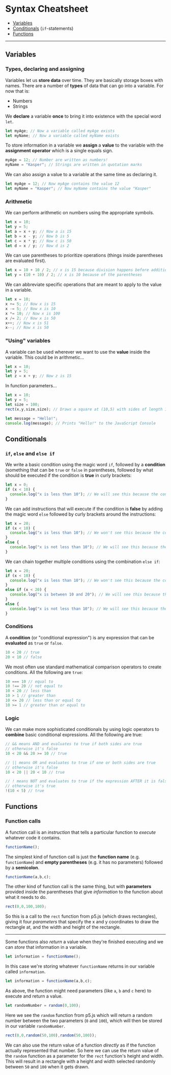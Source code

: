 # Syntax Cheatsheet

- [Variables](#variables)
- [Conditionals](#conditionals) (`if`-statements)
- [Functions](#functions)

---

## Variables

### Types, declaring and assigning

Variables let us __store data__ over time. They are basically storage boxes with names. There are a number of __types__ of data that can go into a variable. For now that is:

- Numbers
- Strings

We __declare__ a variable __once__ to bring it into existence with the special word `let`.

```javascript
let myAge; // Now a variable called myAge exists
let myName; // Now a variable called myName exists
```

To store information in a variable we __assign__ a __value__ to the variable with the __assignment operator__ which is a single equals sign.

```javascript
myAge = 12; // Number are written as numbers!
myName = "Kasper"; // Strings are written in quotation marks
```

We can also assign a value to a variable at the same time as declaring it.

```javascript
let myAge = 12; // Now myAge contains the value 12
let myName = "Kasper"; // Now myName contains the value "Kasper"
```

### Arithmetic

We can perform arithmetic on numbers using the appropriate symbols.

```javascript
let x = 10;
let y = 5;
let a = x + y; // Now a is 15
let b = x - y; // Now b is 5
let c = x * y; // Now c is 50
let d = x / y; // Now d is 2
```

We can use parentheses to prioritize operations (things inside parentheses are evaluated first).

```javascript
let x = 10 + 10 / 2; // x is 15 because division happens before addition
let y = (10 + 10) / 2; // x is 10 because of the parentheses
```

We can abbreviate specific operations that are meant to apply to the value in a variable.

```javascript
let x = 10;
x += 5; // Now x is 15
x -= 5; // Now x is 10
x *= 10; // Now x is 100
x /= 2; // Now x is 50
x++; // Now x is 51
x--; // Now x is 50
```

### "Using" variables

A variable can be used wherever we want to use the __value__ inside the variable. This could be in arithmetic...

```javascript
let x = 10;
let y = 5;
let z = x + y; // Now z is 15
```

In function parameters...

```javascript
let x = 10;
let y = 5;
let size = 100;
rect(x,y,size,size); // Draws a square at (10,5) with sides of length 100

let message = "Hello!";
console.log(message); // Prints "Hello!" to the JavaScript Console
```

## Conditionals

### `if`, `else` and `else if`

We write a basic condition using the magic word `if`, followed by a __condition__ (something that can be `true` or `false` in parentheses, followed by what should be executed if the condition is __true__ in curly brackets:

```javascript
let x = 0;
if (x < 10) {
  console.log("x is less than 10"); // We will see this because the condition is true
}
```

We can add instructions that will execute if the condition is __false__ by adding the magic word `else` followed by curly brackets around the instructions:

```javascript
let x = 20;
if (x < 10) {
  console.log("x is less than 10"); // We won't see this because the condition is false
}
else {
  console.log("x is not less than 10"); // We will see this because the condition is false
}
```

We can chain together multiple conditions using the combination `else if`:

```javascript
let x = 20;
if (x < 10) {
  console.log("x is less than 10"); // We won't see this because the condition is false
}
else if (x < 20) {
  console.log("x is between 10 and 20"); // We will see this because the condition is true
}
else {
  console.log("x is not less than 10"); // We will see this because the condition is false
}
```

### Conditions

A __condition__ (or "conditional expression") is any expression that can be __evaluated__ as `true` or `false`.

```javascript
10 < 20 // true
20 < 10 // false
```

We most often use standard mathematical comparison operators to create conditions. All the following are `true`:

```javascript
10 === 10 // equal to
10 !== 20 // not equal to
10 < 20 // less than
10 > 1 // greater than
10 <= 20 // less than or equal to
10 >= 1 // greater than or equal to
```

### Logic

We can make more sophisticated conditionals by using logic operators to __combine__ basic conditional expressions. All the following are true:

```javascript
// && means AND and evaluates to true if both sides are true
// otherwise it's false
10 < 20 && 20 >= 10 // true

// || means OR and evaluates to true if one or both sides are true
// otherwise it's false
10 < 20 || 20 < 10 // true

// ! means NOT and evaluates to true if the expression AFTER it is false
// otherwise it's true
!(10 < 5) // true
```

## Functions

### Function calls

A function call is an _instruction_ that tells a particular function to _execute_ whatever code it contains.

```javascript
functionName();
```

The simplest kind of function call is just the __function name__ (e.g. `functionName`) and __empty parentheses__ (e.g. it has no parameters) followed by a __semicolon__.

```javascript
functionName(a,b,c);
```

The other kind of function call is the same thing, but with __parameters__ provided inside the parentheses that give _information_ to the function about what it needs to do.

```javascript
rect(0,0,100,100);
```

So this is a call to the `rect` function from p5.js (which draws rectangles), giving it four _parameters_ that specify the x and y coordinates to draw the rectangle at, and the width and height of the rectangle.

---

Some functions also _return_ a value when they're finished executing and we can _store_ that information in a variable.

```javascript
let information = functionName();
```

In this case we're storing whatever `functionName` returns in our variable called `information`.

```javascript
let information = functionName(a,b,c);
```

As above, the function might need parameters (like `a`, `b` and `c` here) to execute and return a value.

```javascript
let randomNumber = random(0,100);
```

Here we see the `random` function from p5.js which will return a random number between the two parameters (`0` and `100`), which will then be stored in our variable `randomNumber`.

```javascript
rect(0,0,random(50,100),random(50,100));
```

We can also use the return value of a function _directly_ as if the function actually represented that number. So here we can use the return value of the `random` function as a parameter for the `rect` function's height and width. This will result in a rectangle with a height and width selected randomly between `50` and `100` when it gets drawn.

